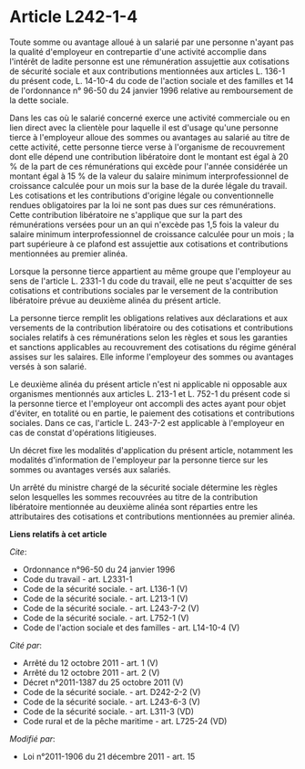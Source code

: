 # Article L242-1-4

Toute somme ou avantage alloué à un salarié par une personne n'ayant pas la qualité d'employeur en contrepartie d'une
activité accomplie dans l'intérêt de ladite personne est une rémunération assujettie aux cotisations de sécurité sociale et
aux contributions mentionnées aux articles L. 136-1 du présent code, L. 14-10-4 du code de l'action sociale et des familles
et 14 de l'ordonnance n° 96-50 du 24 janvier 1996 relative au remboursement de la dette sociale. 

Dans les cas où le salarié concerné exerce une activité commerciale ou en lien direct avec la clientèle pour laquelle il est
d'usage qu'une personne tierce à l'employeur alloue des sommes ou avantages au salarié au titre de cette activité, cette
personne tierce verse à l'organisme de recouvrement dont elle dépend une contribution libératoire dont le montant est égal à
20 % de la part de ces rémunérations qui excède pour l'année considérée un montant égal à 15 % de la valeur du salaire
minimum interprofessionnel de croissance calculée pour un mois sur la base de la durée légale du travail. Les cotisations et
les contributions d'origine légale ou conventionnelle rendues obligatoires par la loi ne sont pas dues sur ces rémunérations.
Cette contribution libératoire ne s'applique que sur la part des rémunérations versées pour un an qui n'excède pas 1,5 fois
la valeur du salaire minimum interprofessionnel de croissance calculée pour un mois ; la part supérieure à ce plafond est
assujettie aux cotisations et contributions mentionnées au premier alinéa. 

Lorsque la personne tierce appartient au même groupe que l'employeur au sens de l'article L. 2331-1 du code du travail, elle
ne peut s'acquitter de ses cotisations et contributions sociales par le versement de la contribution libératoire prévue au
deuxième alinéa du présent article. 

La personne tierce remplit les obligations relatives aux déclarations et aux versements de la contribution libératoire ou des
cotisations et contributions sociales relatifs à ces rémunérations selon les règles et sous les garanties et sanctions
applicables au recouvrement des cotisations du régime général assises sur les salaires. Elle informe l'employeur des sommes
ou avantages versés à son salarié. 

Le deuxième alinéa du présent article n'est ni applicable ni opposable aux organismes mentionnés aux articles L. 213-1 et L.
752-1 du présent code si la personne tierce et l'employeur ont accompli des actes ayant pour objet d'éviter, en totalité ou
en partie, le paiement des cotisations et contributions sociales. Dans ce cas, l'article L. 243-7-2 est applicable à
l'employeur en cas de constat d'opérations litigieuses. 

Un décret fixe les modalités d'application du présent article, notamment les modalités d'information de l'employeur par la
personne tierce sur les sommes ou avantages versés aux salariés. 

Un arrêté du ministre chargé de la sécurité sociale détermine les règles selon lesquelles les sommes recouvrées au titre de
la contribution libératoire mentionnée au deuxième alinéa sont réparties entre les attributaires des cotisations et
contributions mentionnées au premier alinéa.

**Liens relatifs à cet article**

_Cite_:

  - Ordonnance n°96-50 du 24 janvier 1996
  - Code du travail - art. L2331-1
  - Code de la sécurité sociale. - art. L136-1 (V)
  - Code de la sécurité sociale. - art. L213-1 (V)
  - Code de la sécurité sociale. - art. L243-7-2 (V)
  - Code de la sécurité sociale. - art. L752-1 (V)
  - Code de l'action sociale et des familles - art. L14-10-4 (V)

_Cité par_:

  - Arrêté du 12 octobre 2011 - art. 1 (V)
  - Arrêté du 12 octobre 2011 - art. 2 (V)
  - Décret n°2011-1387 du 25 octobre 2011 (V)
  - Code de la sécurité sociale. - art. D242-2-2 (V)
  - Code de la sécurité sociale. - art. L243-6-3 (V)
  - Code de la sécurité sociale. - art. L311-3 (VD)
  - Code rural et de la pêche maritime - art. L725-24 (VD)

_Modifié par_:

  - Loi n°2011-1906 du 21 décembre 2011 - art. 15
